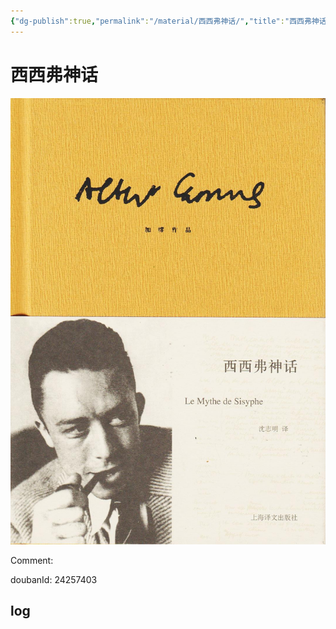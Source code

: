 ```yaml
---
{"dg-publish":true,"permalink":"/material/西西弗神话/","title":"西西弗神话"}
---
```



# 西西弗神话

![image](https://raw.githubusercontent.com/HiraethEcho/picx-images-hosting/master/picgo/202505281658030.png)

Comment: 



doubanId: 24257403

## log

